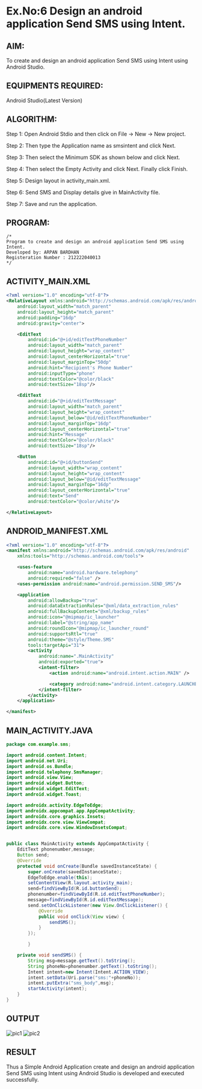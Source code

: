 
# Ex.No:6 Design an android application Send SMS using Intent.


## AIM:

To create and design an android application Send SMS using Intent using Android Studio.

## EQUIPMENTS REQUIRED:

Android Studio(Latest Version)

## ALGORITHM:

Step 1: Open Android Stdio and then click on File -> New -> New project.

Step 2: Then type the Application name as smsintent and click Next. 

Step 3: Then select the Minimum SDK as shown below and click Next.

Step 4: Then select the Empty Activity and click Next. Finally click Finish.

Step 5: Design layout in activity_main.xml.

Step 6: Send SMS and Display details give in MainActivity file.

Step 7: Save and run the application.

## PROGRAM:
```
/*
Program to create and design an android application Send SMS using Intent.
Developed by: ARPAN BARDHAN
Registeration Number : 212222040013
*/
```

## ACTIVITY_MAIN.XML
```XML
<?xml version="1.0" encoding="utf-8"?>
<RelativeLayout xmlns:android="http://schemas.android.com/apk/res/android"
    android:layout_width="match_parent"
    android:layout_height="match_parent"
    android:padding="16dp"
    android:gravity="center">

    <EditText
        android:id="@+id/editTextPhoneNumber"
        android:layout_width="match_parent"
        android:layout_height="wrap_content"
        android:layout_centerHorizontal="true"
        android:layout_marginTop="50dp"
        android:hint="Recipient's Phone Number"
        android:inputType="phone"
        android:textColor="@color/black"
        android:textSize="18sp"/>

    <EditText
        android:id="@+id/editTextMessage"
        android:layout_width="match_parent"
        android:layout_height="wrap_content"
        android:layout_below="@id/editTextPhoneNumber"
        android:layout_marginTop="16dp"
        android:layout_centerHorizontal="true"
        android:hint="Message"
        android:textColor="@color/black"
        android:textSize="18sp"/>

    <Button
        android:id="@+id/buttonSend"
        android:layout_width="wrap_content"
        android:layout_height="wrap_content"
        android:layout_below="@id/editTextMessage"
        android:layout_marginTop="16dp"
        android:layout_centerHorizontal="true"
        android:text="Send"
        android:textColor="@color/white"/>

</RelativeLayout>

```
## ANDROID_MANIFEST.XML
```XML
<?xml version="1.0" encoding="utf-8"?>
<manifest xmlns:android="http://schemas.android.com/apk/res/android"
    xmlns:tools="http://schemas.android.com/tools">

    <uses-feature
        android:name="android.hardware.telephony"
        android:required="false" />
    <uses-permission android:name="android.permission.SEND_SMS"/>

    <application
        android:allowBackup="true"
        android:dataExtractionRules="@xml/data_extraction_rules"
        android:fullBackupContent="@xml/backup_rules"
        android:icon="@mipmap/ic_launcher"
        android:label="@string/app_name"
        android:roundIcon="@mipmap/ic_launcher_round"
        android:supportsRtl="true"
        android:theme="@style/Theme.SMS"
        tools:targetApi="31">
        <activity
            android:name=".MainActivity"
            android:exported="true">
            <intent-filter>
                <action android:name="android.intent.action.MAIN" />

                <category android:name="android.intent.category.LAUNCHER" />
            </intent-filter>
        </activity>
    </application>

</manifest>
```

## MAIN_ACTIVITY.JAVA
```JAVA
package com.example.sms;

import android.content.Intent;
import android.net.Uri;
import android.os.Bundle;
import android.telephony.SmsManager;
import android.view.View;
import android.widget.Button;
import android.widget.EditText;
import android.widget.Toast;

import androidx.activity.EdgeToEdge;
import androidx.appcompat.app.AppCompatActivity;
import androidx.core.graphics.Insets;
import androidx.core.view.ViewCompat;
import androidx.core.view.WindowInsetsCompat;


public class MainActivity extends AppCompatActivity {
    EditText phonenumber,message;
    Button send;
    @Override
    protected void onCreate(Bundle savedInstanceState) {
        super.onCreate(savedInstanceState);
        EdgeToEdge.enable(this);
        setContentView(R.layout.activity_main);
        send=findViewById(R.id.buttonSend);
        phonenumber=findViewById(R.id.editTextPhoneNumber);
        message=findViewById(R.id.editTextMessage);
        send.setOnClickListener(new View.OnClickListener() {
            @Override
            public void onClick(View view) {
                sendSMS();
            }
        });

        }

    private void sendSMS() {
        String msg=message.getText().toString();
        String phoneNo=phonenumber.getText().toString();
        Intent intent=new Intent(Intent.ACTION_VIEW);
        intent.setData(Uri.parse("sms:"+phoneNo));
        intent.putExtra("sms_body",msg);
        startActivity(intent);
    }
}
```

## OUTPUT
![pic1](https://github.com/ArpanBardhan/sendsms/assets/119405037/e3577790-bf2b-403b-b908-d7310fc49b49)
![pic2](https://github.com/ArpanBardhan/sendsms/assets/119405037/b6805509-9d9d-429b-aa00-a53ac38c1e20)



## RESULT
Thus a Simple Android Application create and design an android application Send SMS using Intent using Android Studio is developed and executed successfully.

